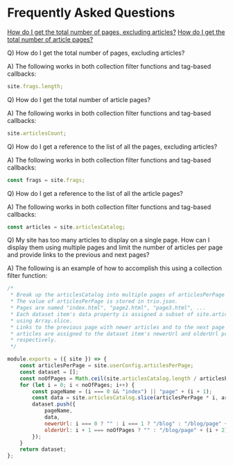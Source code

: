 <!--
template: docpage
title: FAQ - Trio
appendToTarget: true
activeHeaderItem: 2
activeDocIndexItem: 24
socialMediaMetaTags:
- "<meta property=\"og:type\" content=\"article\">"
- "<meta property=\"og:title\" content=\"FAQ\">"
- "<meta property=\"og:description\" content=\"Frequently Asked Questions\">"
- "<meta property=\"og:url\" content=\"https://gettriossg.com/docs/v6/faq/\">"
- "<meta property=\"og:image\" content=\"https://gettriossg.com/media/trio-social-media-image.png\">"
- "<meta name=\"twitter:card\" content=\"summary_large_image\">"
- "<meta name=\"twitter:site\" content=\"@gettriossg\">"
- "<meta name=\"twitter:creator\" content=\"@jefftschwartz\">"
-->
# Frequently Asked Questions

<div class="faq">

<a class="faq__in-page-anchor" href="#howdoigetthetotalnumberofpagesexcludingarticles">How do I get the total number of pages, excluding articles?</a>
<a class="faq__in-page-anchor" href="#howdoigetthetotalnumberofarticlepages">How do I get the total number of article pages?</a>


<p id="howdoigetthetotalnumberofpagesexcludingarticles" class="faq__question">Q) How do I get the total number of pages, excluding articles?</p>

<p class="faq__answer">A) The following works in both collection filter functions and tag-based callbacks:</p>

```javascript
site.frags.length;
```

<p id="howdoigetthetotalnumberofarticlepages" class="faq__question">Q) How do I get the total number of article pages?</p>

<p class="faq__answer">A) The following works in both collection filter functions and tag-based callbacks:</p>

```javascript
site.articlesCount;
```

<p class="faq__question">Q) How do I get a reference to the list of all the pages, excluding articles?</p>

<p class="faq__answer">A) The following works in both collection filter functions and tag-based callbacks:</p>

```javascript
const frags = site.frags;
```

<p class="faq__question">Q) How do I get a reference to the list of all the article pages?</p>

<p class="faq__answer">A) The following works in both collection filter functions and tag-based callbacks:</p>

```javascript
const articles = site.articlesCatalog;
```

<p class="faq__question">Q) My site has too many articles to display on a single page. How can I display them using multiple pages and limit the number of articles per page and provide links to the previous and next pages?</p>

<p class="faq__answer">A) The following is an example of how to accomplish this using a collection filter function:</p>

```javascript
/*
 * Break up the articlesCatalog into multiple pages of articlesPerPage articles.
 * The value of articlesPerPage is stored in trio.json.
 * Pages are named "index.html", "page2.html", "page3.html", ...
 * Each dataset item's data property is assigned a subset of site.articlesCatalog
 * using Array.slice.
 * Links to the previous page with newer articles and to the next page with older
 * articles are assigned to the dataset item's newerUrl and olderUrl properties,
 * respectively.
 */

module.exports = ({ site }) => {
    const articlesPerPage = site.userConfig.articlesPerPage;
    const dataset = [];
    const noOfPages = Math.ceil(site.articlesCatalog.length / articlesPerPage);
    for (let i = 0; i < noOfPages; i++) {
        const pageName = (i === 0 && "index") || "page" + (i + 1);
        const data = site.articlesCatalog.slice(articlesPerPage * i, articlesPerPage * i + articlesPerPage);
        dataset.push({
            pageName,
            data,
            newerUrl: i === 0 ? "" : i === 1 ? "/blog" : "/blog/page" + i,
            olderUrl: i + 1 === noOfPages ? "" : "/blog/page" + (i + 2)
        });
    }
    return dataset;
};
```
</div>
